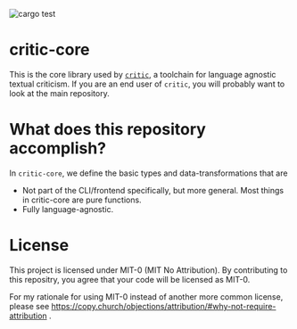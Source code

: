 ![cargo test](https://github.com/curatorsigma/critic-core/actions/workflows/rust.yml/badge.svg)

# critic-core
This is the core library used by [`critic`](https://github.com/curatorsigma/critic), a toolchain for language agnostic textual criticism.
If you are an end user of `critic`, you will probably want to look at the main repository.

# What does this repository accomplish?
In `critic-core`, we define the basic types and data-transformations that are
- Not part of the CLI/frontend specifically, but more general. Most things in critic-core are pure functions.
- Fully language-agnostic.

# License
This project is licensed under MIT-0 (MIT No Attribution).
By contributing to this repositry, you agree that your code will be licensed as MIT-0.

For my rationale for using MIT-0 instead of another more common license, please see
https://copy.church/objections/attribution/#why-not-require-attribution .

